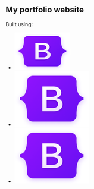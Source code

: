 <h2>My portfolio website</h2>

Built using:
<ul>
<li><a href="https://github.com/twbs/bootstrap" target="_blank"><img src="https://github.com/amyscotteng/portfolio/blob/main/src/images/boot.png" width="150" height="100"></a></li>
  <li><a href="https://github.com/twbs/bootstrap" target="_blank"><img src="https://github.com/amyscotteng/portfolio/blob/main/src/images/boot.png" width="200" height="150"></a></li>
  <li><a href="https://github.com/twbs/bootstrap" target="_blank"><img src="https://github.com/amyscotteng/portfolio/blob/main/src/images/boot.png" width="200" height="150"></a></li>


